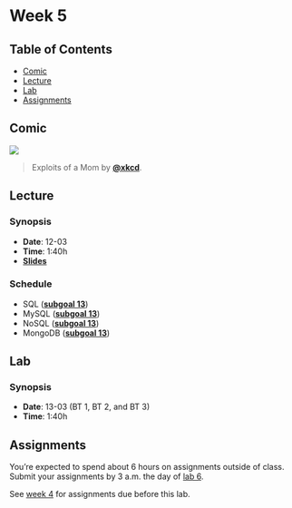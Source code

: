 # Week 5

## Table of Contents

*   [Comic](#comic)
*   [Lecture](#lecture)
*   [Lab](#lab)
*   [Assignments](#assignments)

## Comic

[![][comic-cover]][comic-link]

> Exploits of a Mom by [**@xkcd**][comic-author].

## Lecture

### Synopsis

*   **Date**: 12-03
*   **Time**: 1:40h
*   [**Slides**][slides-lecture]

### Schedule

*   SQL ([**subgoal 13**][s13])
*   MySQL ([**subgoal 13**][s13])
*   NoSQL ([**subgoal 13**][s13])
*   MongoDB ([**subgoal 13**][s13])

## Lab

### Synopsis

*   **Date**: 13-03 (BT 1, BT 2, and BT 3)
*   **Time**: 1:40h

<!--
*   **Slides**
-->

<!--
### Schedule

*   Alpha
*   Bravo
*   Charlie
-->

## Assignments

You’re expected to spend about 6 hours on assignments outside of class.
Submit your assignments by 3 a.m. the day of [lab 6][w6lab].

<!--
*   Alpha (**practice**)
*   Bravo (**homework**)
-->

See [week 4][w4a] for assignments due before this lab.

[comic-cover]: https://imgs.xkcd.com/comics/exploits_of_a_mom.png

[comic-link]: https://xkcd.com/327/

[comic-author]: https://xkcd.com

[slides-lecture]: https://docs.google.com/presentation/d/1QVPTtENQ8d6td9ioNZHnbSoiilUZdsZ8n_F5naxw_Rw/edit?usp=sharing

[w6lab]: week-6.md#lab

[w4a]: week-4.md#assignments

[s13]: readme.md#subgoal-13
